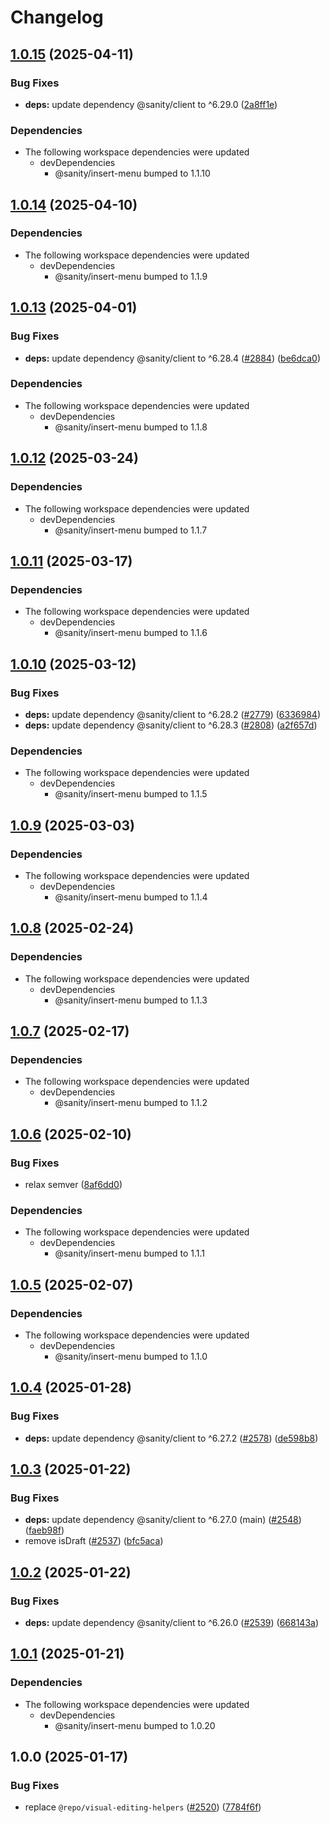 # Changelog

## [1.0.15](https://github.com/sanity-io/visual-editing/compare/visual-editing-types-v1.0.14...visual-editing-types-v1.0.15) (2025-04-11)


### Bug Fixes

* **deps:** update dependency @sanity/client to ^6.29.0 ([2a8ff1e](https://github.com/sanity-io/visual-editing/commit/2a8ff1e9369b8a27bb3c122d5f5f9046be43c5a1))


### Dependencies

* The following workspace dependencies were updated
  * devDependencies
    * @sanity/insert-menu bumped to 1.1.10

## [1.0.14](https://github.com/sanity-io/visual-editing/compare/visual-editing-types-v1.0.13...visual-editing-types-v1.0.14) (2025-04-10)


### Dependencies

* The following workspace dependencies were updated
  * devDependencies
    * @sanity/insert-menu bumped to 1.1.9

## [1.0.13](https://github.com/sanity-io/visual-editing/compare/visual-editing-types-v1.0.12...visual-editing-types-v1.0.13) (2025-04-01)


### Bug Fixes

* **deps:** update dependency @sanity/client to ^6.28.4 ([#2884](https://github.com/sanity-io/visual-editing/issues/2884)) ([be6dca0](https://github.com/sanity-io/visual-editing/commit/be6dca0867a2f47abccb0cec837968362f7130f5))


### Dependencies

* The following workspace dependencies were updated
  * devDependencies
    * @sanity/insert-menu bumped to 1.1.8

## [1.0.12](https://github.com/sanity-io/visual-editing/compare/visual-editing-types-v1.0.11...visual-editing-types-v1.0.12) (2025-03-24)


### Dependencies

* The following workspace dependencies were updated
  * devDependencies
    * @sanity/insert-menu bumped to 1.1.7

## [1.0.11](https://github.com/sanity-io/visual-editing/compare/visual-editing-types-v1.0.10...visual-editing-types-v1.0.11) (2025-03-17)


### Dependencies

* The following workspace dependencies were updated
  * devDependencies
    * @sanity/insert-menu bumped to 1.1.6

## [1.0.10](https://github.com/sanity-io/visual-editing/compare/visual-editing-types-v1.0.9...visual-editing-types-v1.0.10) (2025-03-12)


### Bug Fixes

* **deps:** update dependency @sanity/client to ^6.28.2 ([#2779](https://github.com/sanity-io/visual-editing/issues/2779)) ([6336984](https://github.com/sanity-io/visual-editing/commit/63369840603698bace92a6b317b830461f65e3ff))
* **deps:** update dependency @sanity/client to ^6.28.3 ([#2808](https://github.com/sanity-io/visual-editing/issues/2808)) ([a2f657d](https://github.com/sanity-io/visual-editing/commit/a2f657dd8a3b63a229492eb5790932da7cacace5))


### Dependencies

* The following workspace dependencies were updated
  * devDependencies
    * @sanity/insert-menu bumped to 1.1.5

## [1.0.9](https://github.com/sanity-io/visual-editing/compare/visual-editing-types-v1.0.8...visual-editing-types-v1.0.9) (2025-03-03)


### Dependencies

* The following workspace dependencies were updated
  * devDependencies
    * @sanity/insert-menu bumped to 1.1.4

## [1.0.8](https://github.com/sanity-io/visual-editing/compare/visual-editing-types-v1.0.7...visual-editing-types-v1.0.8) (2025-02-24)


### Dependencies

* The following workspace dependencies were updated
  * devDependencies
    * @sanity/insert-menu bumped to 1.1.3

## [1.0.7](https://github.com/sanity-io/visual-editing/compare/visual-editing-types-v1.0.6...visual-editing-types-v1.0.7) (2025-02-17)


### Dependencies

* The following workspace dependencies were updated
  * devDependencies
    * @sanity/insert-menu bumped to 1.1.2

## [1.0.6](https://github.com/sanity-io/visual-editing/compare/visual-editing-types-v1.0.5...visual-editing-types-v1.0.6) (2025-02-10)


### Bug Fixes

* relax semver ([8af6dd0](https://github.com/sanity-io/visual-editing/commit/8af6dd0d5fb3f0cf6fc9f749d8ca2e1b4a2f4abc))


### Dependencies

* The following workspace dependencies were updated
  * devDependencies
    * @sanity/insert-menu bumped to 1.1.1

## [1.0.5](https://github.com/sanity-io/visual-editing/compare/visual-editing-types-v1.0.4...visual-editing-types-v1.0.5) (2025-02-07)


### Dependencies

* The following workspace dependencies were updated
  * devDependencies
    * @sanity/insert-menu bumped to 1.1.0

## [1.0.4](https://github.com/sanity-io/visual-editing/compare/visual-editing-types-v1.0.3...visual-editing-types-v1.0.4) (2025-01-28)


### Bug Fixes

* **deps:** update dependency @sanity/client to ^6.27.2 ([#2578](https://github.com/sanity-io/visual-editing/issues/2578)) ([de598b8](https://github.com/sanity-io/visual-editing/commit/de598b8b05fae82755faee31162ecb005af65b02))

## [1.0.3](https://github.com/sanity-io/visual-editing/compare/visual-editing-types-v1.0.2...visual-editing-types-v1.0.3) (2025-01-22)


### Bug Fixes

* **deps:** update dependency @sanity/client to ^6.27.0 (main) ([#2548](https://github.com/sanity-io/visual-editing/issues/2548)) ([faeb98f](https://github.com/sanity-io/visual-editing/commit/faeb98f5b0f029409c1d5c4e2e0bd4c2e0512cbb))
* remove isDraft ([#2537](https://github.com/sanity-io/visual-editing/issues/2537)) ([bfc5aca](https://github.com/sanity-io/visual-editing/commit/bfc5aca9000c987785ef715c8a3d149cc99c7455))

## [1.0.2](https://github.com/sanity-io/visual-editing/compare/visual-editing-types-v1.0.1...visual-editing-types-v1.0.2) (2025-01-22)


### Bug Fixes

* **deps:** update dependency @sanity/client to ^6.26.0 ([#2539](https://github.com/sanity-io/visual-editing/issues/2539)) ([668143a](https://github.com/sanity-io/visual-editing/commit/668143a55ab81e29140c7b3aa04ca5501b4acdb9))

## [1.0.1](https://github.com/sanity-io/visual-editing/compare/visual-editing-types-v1.0.0...visual-editing-types-v1.0.1) (2025-01-21)


### Dependencies

* The following workspace dependencies were updated
  * devDependencies
    * @sanity/insert-menu bumped to 1.0.20

## 1.0.0 (2025-01-17)


### Bug Fixes

* replace `@repo/visual-editing-helpers` ([#2520](https://github.com/sanity-io/visual-editing/issues/2520)) ([7784f6f](https://github.com/sanity-io/visual-editing/commit/7784f6f54eb455ec1fe4ec50c387a87a875aceae))
